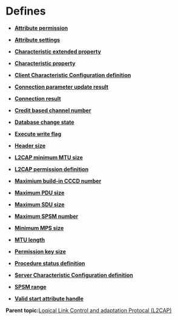 # Defines

-   **[Attribute permission](GUID-514F54F0-8401-4FFF-A800-AD1EF7E8E3DB.md)**  

-   **[Attribute settings](GUID-858580F3-E978-4024-8C1C-8419A604216B.md)**  

-   **[Characteristic extended property](GUID-2BCC71C2-D6E4-482A-A561-9959E9001111.md)**  

-   **[Characteristic property](GUID-ABF8FD84-6D78-4E24-875B-6E0FCCC25FC2.md)**  

-   **[Client Characteristic Configuration definition](GUID-CB3B2C5E-4CE8-4958-AF07-4DDF24C3A411.md)**  

-   **[Connection parameter update result](GUID-C35721F1-C7BA-41E0-8385-5332C466D116.md)**  

-   **[Connection result](GUID-B36EE1E9-1E66-4E0D-AE40-5D3E1A717AD3.md)**  

-   **[Credit based channel number](GUID-75A8E645-3A17-42A9-BA4B-9D036AB2B28E.md)**  

-   **[Database change state](GUID-4714622B-4779-412A-B7C9-4CD937C4E818.md)**  

-   **[Execute write flag](GUID-981F4119-352C-462F-B497-9A0E06BCBE19.md)**  

-   **[Header size](GUID-456BF02E-4FCE-46C9-9D0D-1B493B3F84FC.md)**  

-   **[L2CAP minimum MTU size](GUID-FBCEBC40-FB7A-4329-A779-7AB225D71C2D.md)**  

-   **[L2CAP permission definition](GUID-C37E4357-B8CD-4529-B75C-894F0E0AF675.md)**  

-   **[Maximium build-in CCCD number](GUID-DBEAE3B4-AFAE-4758-939E-85C23C8B5B8A.md)**  

-   **[Maximum PDU size](GUID-558BC684-B811-4516-BA33-E96825287EC9.md)**  

-   **[Maximum SDU size](GUID-153239C5-D97F-41B6-95AD-467048F32CB7.md)**  

-   **[Maximum SPSM number](GUID-5A7208D7-81D9-4C7C-82BD-F9753F4B3011.md)**  

-   **[Minimum MPS size](GUID-9AE93CED-8A79-4858-B3EE-4B0066124CF6.md)**  

-   **[MTU length](GUID-C4EEDF53-FDF3-4213-B1BE-6A16AE4F0C77.md)**  

-   **[Permission key size](GUID-206DDBD5-318B-4333-B0F3-C861BDD02157.md)**  

-   **[Procedure status definition](GUID-CCB84D56-2837-4338-BE16-577586DCE873.md)**  

-   **[Server Characteristic Configuration definition](GUID-CDF904B4-DC0D-4F3B-91B8-D3541F7B5620.md)**  

-   **[SPSM range](GUID-F94687EA-DFF0-424A-A1B5-E8A5D1282A4C.md)**  

-   **[Valid start attribute handle](GUID-BE6ADB75-8DA7-440A-8161-762AF6F05689.md)**  


**Parent topic:**[Loqical Link Control and adaptation Protocal \(L2CAP\)](GUID-0AC9BDBE-BD8E-4F05-BB14-137F4DC7422E.md)


